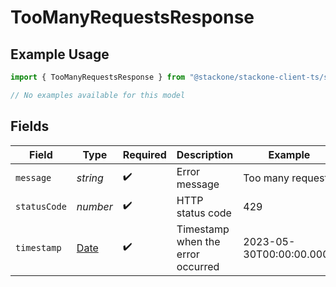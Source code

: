 # TooManyRequestsResponse

## Example Usage

```typescript
import { TooManyRequestsResponse } from "@stackone/stackone-client-ts/sdk/models/errors";

// No examples available for this model
```

## Fields

| Field                                                                                         | Type                                                                                          | Required                                                                                      | Description                                                                                   | Example                                                                                       |
| --------------------------------------------------------------------------------------------- | --------------------------------------------------------------------------------------------- | --------------------------------------------------------------------------------------------- | --------------------------------------------------------------------------------------------- | --------------------------------------------------------------------------------------------- |
| `message`                                                                                     | *string*                                                                                      | :heavy_check_mark:                                                                            | Error message                                                                                 | Too many requests                                                                             |
| `statusCode`                                                                                  | *number*                                                                                      | :heavy_check_mark:                                                                            | HTTP status code                                                                              | 429                                                                                           |
| `timestamp`                                                                                   | [Date](https://developer.mozilla.org/en-US/docs/Web/JavaScript/Reference/Global_Objects/Date) | :heavy_check_mark:                                                                            | Timestamp when the error occurred                                                             | 2023-05-30T00:00:00.000Z                                                                      |